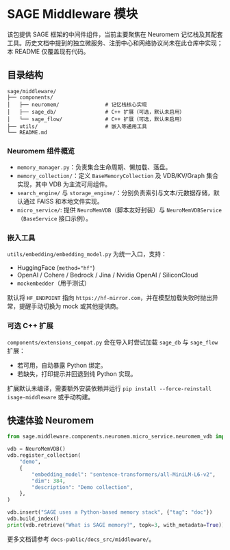 # SAGE Middleware 模块

该包提供 SAGE 框架的中间件组件，当前主要聚焦在 Neuromem 记忆栈及其配套工具。历史文档中提到的独立微服务、注册中心和网络协议尚未在此仓库中实现；本 README 仅覆盖现有代码。

## 目录结构

```
sage/middleware/
├── components/
│   ├── neuromem/               # 记忆栈核心实现
│   ├── sage_db/                # C++ 扩展（可选，默认未启用）
│   └── sage_flow/              # C++ 扩展（可选，默认未启用）
├── utils/                      # 嵌入等通用工具
└── README.md
```

### Neuromem 组件概览

- `memory_manager.py`：负责集合生命周期、懒加载、落盘。
- `memory_collection/`：定义 `BaseMemoryCollection` 及 VDB/KV/Graph 集合实现，其中 VDB 为主流可用组件。
- `search_engine/` 与 `storage_engine/`：分别负责索引与文本/元数据存储，默认通过 FAISS 和本地文件实现。
- `micro_service/`: 提供 `NeuroMemVDB`（脚本友好封装）与 `NeuroMemVDBService`（`BaseService` 接口示例）。

### 嵌入工具

`utils/embedding/embedding_model.py` 为统一入口，支持：

- HuggingFace (`method="hf"`)
- OpenAI / Cohere / Bedrock / Jina / Nvidia OpenAI / SiliconCloud
- `mockembedder`（用于测试）

默认将 `HF_ENDPOINT` 指向 `https://hf-mirror.com`，并在模型加载失败时抛出异常，提醒手动切换为 mock 或其他提供商。

### 可选 C++ 扩展

`components/extensions_compat.py` 会在导入时尝试加载 `sage_db` 与 `sage_flow` 扩展：

- 若可用，自动暴露 Python 绑定。
- 若缺失，打印提示并回退到纯 Python 实现。

扩展默认未编译，需要额外安装依赖并运行 `pip install --force-reinstall isage-middleware` 或手动构建。

## 快速体验 Neuromem

```python
from sage.middleware.components.neuromem.micro_service.neuromem_vdb import NeuroMemVDB

vdb = NeuroMemVDB()
vdb.register_collection(
    "demo",
    {
        "embedding_model": "sentence-transformers/all-MiniLM-L6-v2",
        "dim": 384,
        "description": "Demo collection",
    },
)

vdb.insert("SAGE uses a Python-based memory stack", {"tag": "doc"})
vdb.build_index()
print(vdb.retrieve("What is SAGE memory?", topk=3, with_metadata=True))
```

更多文档请参考 `docs-public/docs_src/middleware/`。
